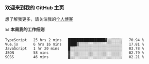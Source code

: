 ### 欢迎来到我的 GitHub 主页

想了解我更多，请关注我的[个人博客](https://leoku.top)


📊 **本周我的工作细则**
<!--START_SECTION:waka-->
```text
TypeScript   25 hrs 2 mins   █████████████████▓░░░░░░░   70.94 % 
Vue.js       6 hrs 16 mins   ████▒░░░░░░░░░░░░░░░░░░░░   17.81 % 
JavaScript   1 hr 20 mins    █░░░░░░░░░░░░░░░░░░░░░░░░   03.78 % 
JSON         58 mins         ▓░░░░░░░░░░░░░░░░░░░░░░░░   02.79 % 
SCSS         46 mins         ▓░░░░░░░░░░░░░░░░░░░░░░░░   02.21 % 
```
<!--END_SECTION:waka-->
